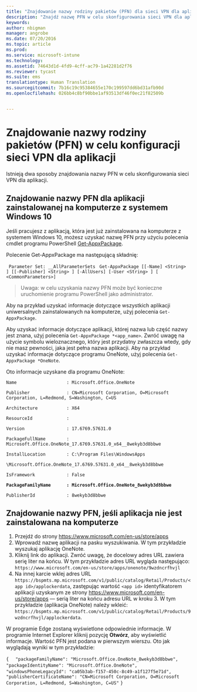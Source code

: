 ```yaml
---
title: "Znajdowanie nazwy rodziny pakietów (PFN) dla sieci VPN dla aplikacji | Microsoft Intune"
description: "Znajdź nazwę PFN w celu skonfigurowania sieci VPN dla aplikacji."
keywords: 
author: nbigman
manager: angrobe
ms.date: 07/20/2016
ms.topic: article
ms.prod: 
ms.service: microsoft-intune
ms.technology: 
ms.assetid: 74643d1d-4fd9-4cff-ac79-1a42281d2f76
ms.reviewer: tycast
ms.suite: ems
translationtype: Human Translation
ms.sourcegitcommit: 7b16c19c95384655e170c199597dd6bd31afb90d
ms.openlocfilehash: 026bb4c8bf90bbe1af93513df46f0ec21f82509b


---
```


# Znajdowanie nazwy rodziny pakietów (PFN) w celu konfiguracji sieci VPN dla aplikacji

Istnieją dwa sposoby znajdowania nazwy PFN w celu skonfigurowania sieci VPN dla aplikacji.

## Znajdowanie nazwy PFN dla aplikacji zainstalowanej na komputerze z systemem Windows 10

Jeśli pracujesz z aplikacją, która jest już zainstalowana na komputerze z systemem Windows 10, możesz uzyskać nazwę PFN przy użyciu polecenia cmdlet programu PowerShell [Get-AppxPackage](https://technet.microsoft.com/library/hh856044.aspx).

Polecenie Get-AppxPackage ma następującą składnię:

` Parameter Set: __AllParameterSets`
` Get-AppxPackage [[-Name] <String> ] [[-Publisher] <String> ] [-AllUsers] [-User <String> ] [ <CommonParameters>]`

> Uwaga: w celu uzyskania nazwy PFN może być konieczne uruchomienie programu PowerShell jako administrator.

Aby na przykład uzyskać informacje dotyczące wszystkich aplikacji uniwersalnych zainstalowanych na komputerze, użyj polecenia `Get-AppxPackage`.

Aby uzyskać informacje dotyczące aplikacji, której nazwa lub część nazwy jest znana, użyj polecenia `Get-AppxPackage *<app_name>`. Zwróć uwagę na użycie symbolu wieloznacznego, który jest przydatny zwłaszcza wtedy, gdy nie masz pewności, jaka jest pełna nazwa aplikacji. Aby na przykład uzyskać informacje dotyczące programu OneNote, użyj polecenia `Get-AppxPackage *OneNote`.


Oto informacje uzyskane dla programu OneNote:

`Name                   : Microsoft.Office.OneNote`

`Publisher              : CN=Microsoft Corporation, O=Microsoft Corporation, L=Redmond, S=Washington, C=US`

`Architecture           : X64`

`ResourceId             :`

`Version                : 17.6769.57631.0`

`PackageFullName        : Microsoft.Office.OneNote_17.6769.57631.0_x64__8wekyb3d8bbwe`

`InstallLocation        : C:\Program Files\WindowsApps`

`\Microsoft.Office.OneNote_17.6769.57631.0_x64__8wekyb3d8bbwe`

`IsFramework            : False`

**`PackageFamilyName      : Microsoft.Office.OneNote_8wekyb3d8bbwe`**

`PublisherId            : 8wekyb3d8bbwe`



## Znajdowanie nazwy PFN, jeśli aplikacja nie jest zainstalowana na komputerze

1.  Przejdź do strony https://www.microsoft.com/en-us/store/apps
2.  Wprowadź nazwę aplikacji na pasku wyszukiwania. W tym przykładzie wyszukaj aplikację OneNote.
3.  Kliknij link do aplikacji. Zwróć uwagę, że docelowy adres URL zawiera serię liter na końcu. W tym przykładzie adres URL wygląda następująco:
`https://www.microsoft.com/en-us/store/apps/onenote/9wzdncrfhvjl`
4.  Na innej karcie wklej adres URL `https://bspmts.mp.microsoft.com/v1/public/catalog/Retail/Products/<app id>/applockerdata`, zastępując wartość `<app id>` identyfikatorem aplikacji uzyskanym ze strony https://www.microsoft.com/en-us/store/apps — serią liter na końcu adresu URL w kroku 3. W tym przykładzie (aplikacja OneNote) należy wkleić: `https://bspmts.mp.microsoft.com/v1/public/catalog/Retail/Products/9wzdncrfhvjl/applockerdata`.

W programie Edge zostaną wyświetlone odpowiednie informacje. W programie Internet Explorer kliknij pozycję **Otwórz**, aby wyświetlić informacje. Wartość PFN jest podana w pierwszym wierszu. Oto jak wyglądają wyniki w tym przykładzie:


`{`
`  "packageFamilyName": "Microsoft.Office.OneNote_8wekyb3d8bbwe",`
`  "packageIdentityName": "Microsoft.Office.OneNote",`
`  "windowsPhoneLegacyId": "ca05b3ab-f157-450c-8c49-a1f127f5e71d",`
`  "publisherCertificateName": "CN=Microsoft Corporation, O=Microsoft Corporation, L=Redmond, S=Washington, C=US"`
`}`



<!--HONumber=Aug16_HO1-->


